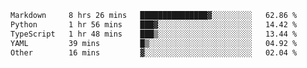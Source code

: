 <!--START_SECTION:waka-->

```txt
Markdown     8 hrs 26 mins   ███████████████▓░░░░░░░░░   62.86 %
Python       1 hr 56 mins    ███▓░░░░░░░░░░░░░░░░░░░░░   14.42 %
TypeScript   1 hr 48 mins    ███▒░░░░░░░░░░░░░░░░░░░░░   13.44 %
YAML         39 mins         █▒░░░░░░░░░░░░░░░░░░░░░░░   04.92 %
Other        16 mins         ▓░░░░░░░░░░░░░░░░░░░░░░░░   02.04 %
```

<!--END_SECTION:waka-->
